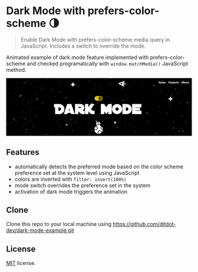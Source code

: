 # Dark Mode with prefers-color-scheme 🌗
> Enable Dark Mode with prefers-color-scheme media query in JavaScript. Includes a switch to override the mode.

Animated example of dark mode feature implemented with prefers-color-scheme and checked programatically with `window.matchMedia()` JavaScript method.

<p align="center">
  <img src="https://github.com/ditdot-dev/dark-mode-example/blob/master/assets/dark-mode-screenshot-2.png?raw=true" alt="Dark Mode Screenshot"/>
</p>

## Features 

- automatically detects the preferred mode based on the color scheme preference set at the system level using JavaScript
- colors are inverted with `filter: invert(100%)`
- mode switch overrides the preference set in the system
- activation of dark mode triggers the animation

## Clone

Clone this repo to your local machine using https://github.com/ditdot-dev/dark-mode-example.git

## License

[MIT](https://github.com/ditdot-dev/dark-mode-example/blob/master/LICENSE) license.
